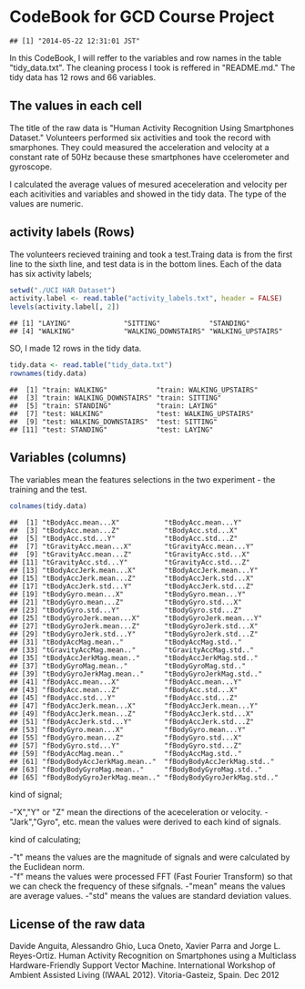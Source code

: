 CodeBook for GCD Course Project
=============================================================

```
## [1] "2014-05-22 12:31:01 JST"
```


In this CodeBook, I will reffer to the variables and row names in the table "tidy_data.txt". The cleaning process I took is reffered in "README.md." The tidy data has 12 rows and 66 variables.

The values in each cell
-----------------------------
The title of the raw data is "Human Activity Recognition Using Smartphones Dataset." Volunteers performed six activities and took the record with smarphones. They could measured the acceleration and velocity at a constant rate of 50Hz because these smartphones have ccelerometer and gyroscope. 

I calculated the average values of mesured aceceleration and velocity per each acitivities and variables and showed in the tidy data. The type of the values are numeric.

activity labels (Rows)
------------------------
The volunteers recieved training and took a test.Traing data is from the first line to the sixth line, and test data is in the bottom lines. Each of the data has six activity labels;

```r
setwd("./UCI HAR Dataset")
activity.label <- read.table("activity_labels.txt", header = FALSE)
levels(activity.label[, 2])
```

```
## [1] "LAYING"             "SITTING"            "STANDING"          
## [4] "WALKING"            "WALKING_DOWNSTAIRS" "WALKING_UPSTAIRS"
```

SO, I made 12 rows in the tidy data.

```r
tidy.data <- read.table("tidy_data.txt")
rownames(tidy.data)
```

```
##  [1] "train: WALKING"            "train: WALKING_UPSTAIRS"  
##  [3] "train: WALKING_DOWNSTAIRS" "train: SITTING"           
##  [5] "train: STANDING"           "train: LAYING"            
##  [7] "test: WALKING"             "test: WALKING_UPSTAIRS"   
##  [9] "test: WALKING_DOWNSTAIRS"  "test: SITTING"            
## [11] "test: STANDING"            "test: LAYING"
```


Variables (columns)
----------------------
The variables mean the features selections in the two experiment - the training and the test. 

```r
colnames(tidy.data)
```

```
##  [1] "tBodyAcc.mean...X"           "tBodyAcc.mean...Y"          
##  [3] "tBodyAcc.mean...Z"           "tBodyAcc.std...X"           
##  [5] "tBodyAcc.std...Y"            "tBodyAcc.std...Z"           
##  [7] "tGravityAcc.mean...X"        "tGravityAcc.mean...Y"       
##  [9] "tGravityAcc.mean...Z"        "tGravityAcc.std...X"        
## [11] "tGravityAcc.std...Y"         "tGravityAcc.std...Z"        
## [13] "tBodyAccJerk.mean...X"       "tBodyAccJerk.mean...Y"      
## [15] "tBodyAccJerk.mean...Z"       "tBodyAccJerk.std...X"       
## [17] "tBodyAccJerk.std...Y"        "tBodyAccJerk.std...Z"       
## [19] "tBodyGyro.mean...X"          "tBodyGyro.mean...Y"         
## [21] "tBodyGyro.mean...Z"          "tBodyGyro.std...X"          
## [23] "tBodyGyro.std...Y"           "tBodyGyro.std...Z"          
## [25] "tBodyGyroJerk.mean...X"      "tBodyGyroJerk.mean...Y"     
## [27] "tBodyGyroJerk.mean...Z"      "tBodyGyroJerk.std...X"      
## [29] "tBodyGyroJerk.std...Y"       "tBodyGyroJerk.std...Z"      
## [31] "tBodyAccMag.mean.."          "tBodyAccMag.std.."          
## [33] "tGravityAccMag.mean.."       "tGravityAccMag.std.."       
## [35] "tBodyAccJerkMag.mean.."      "tBodyAccJerkMag.std.."      
## [37] "tBodyGyroMag.mean.."         "tBodyGyroMag.std.."         
## [39] "tBodyGyroJerkMag.mean.."     "tBodyGyroJerkMag.std.."     
## [41] "fBodyAcc.mean...X"           "fBodyAcc.mean...Y"          
## [43] "fBodyAcc.mean...Z"           "fBodyAcc.std...X"           
## [45] "fBodyAcc.std...Y"            "fBodyAcc.std...Z"           
## [47] "fBodyAccJerk.mean...X"       "fBodyAccJerk.mean...Y"      
## [49] "fBodyAccJerk.mean...Z"       "fBodyAccJerk.std...X"       
## [51] "fBodyAccJerk.std...Y"        "fBodyAccJerk.std...Z"       
## [53] "fBodyGyro.mean...X"          "fBodyGyro.mean...Y"         
## [55] "fBodyGyro.mean...Z"          "fBodyGyro.std...X"          
## [57] "fBodyGyro.std...Y"           "fBodyGyro.std...Z"          
## [59] "fBodyAccMag.mean.."          "fBodyAccMag.std.."          
## [61] "fBodyBodyAccJerkMag.mean.."  "fBodyBodyAccJerkMag.std.."  
## [63] "fBodyBodyGyroMag.mean.."     "fBodyBodyGyroMag.std.."     
## [65] "fBodyBodyGyroJerkMag.mean.." "fBodyBodyGyroJerkMag.std.."
```

kind of signal;

-"X","Y" or "Z" mean the directions of the aceceleration or velocity.
-"Jark","Gyro", etc. mean the values were derived to each kind of signals. 

kind of calculating;

-"t" means the values are the magnitude of signals and were calculated by the Euclidean norm.   
-"f" means the values were processed FFT (Fast Fourier Transform) so that we can check the frequency of these sifgnals.
-"mean" means the values are average values.
-"std" means the values are standard deviation values.


License of the raw data
-----------------------------
Davide Anguita, Alessandro Ghio, Luca Oneto, Xavier Parra and Jorge L. Reyes-Ortiz. Human Activity Recognition on Smartphones using a Multiclass Hardware-Friendly Support Vector Machine. International Workshop of Ambient Assisted Living (IWAAL 2012). Vitoria-Gasteiz, Spain. Dec 2012

